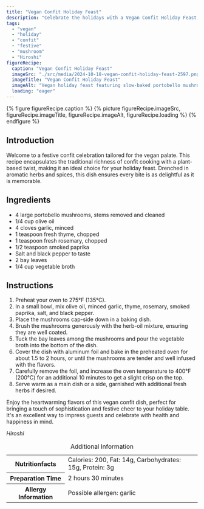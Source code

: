 ```yaml
---
title: "Vegan Confit Holiday Feast"
description: "Celebrate the holidays with a Vegan Confit Holiday Feast, featuring portobello mushrooms richly seasoned with herbs and spices, slow-baked to perfection."
tags:
  - "vegan"
  - "holiday"
  - "confit"
  - "festive"
  - "mushroom"
  - "Hiroshi"
figureRecipe: 
  caption: "Vegan Confit Holiday Feast"
  imageSrc: "./src/media/2024-10-18-vegan-confit-holiday-feast-2597.png"
  imageTitle: "Vegan Confit Holiday Feast"
  imageAlt: "Vegan holiday feast featuring slow-baked portobello mushrooms on a festive plate, accented with pine branches, in a warm, blurred background."
  loading: "eager"
---
```


{% figure figureRecipe.caption %}
{% picture figureRecipe.imageSrc, figureRecipe.imageTitle, figureRecipe.imageAlt, figureRecipe.loading %}
{% endfigure %}

## Introduction

Welcome to a festive confit celebration tailored for the vegan palate. This recipe encapsulates the traditional richness of confit cooking with a plant-based twist, making it an ideal choice for your holiday feast. Drenched in aromatic herbs and spices, this dish ensures every bite is as delightful as it is memorable.

## Ingredients

- 4 large portobello mushrooms, stems removed and cleaned
- 1/4 cup olive oil
- 4 cloves garlic, minced
- 1 teaspoon fresh thyme, chopped
- 1 teaspoon fresh rosemary, chopped
- 1/2 teaspoon smoked paprika
- Salt and black pepper to taste
- 2 bay leaves
- 1/4 cup vegetable broth

## Instructions

1. Preheat your oven to 275°F (135°C).
2. In a small bowl, mix olive oil, minced garlic, thyme, rosemary, smoked paprika, salt, and black pepper.
3. Place the mushrooms cap-side down in a baking dish.
4. Brush the mushrooms generously with the herb-oil mixture, ensuring they are well coated.
5. Tuck the bay leaves among the mushrooms and pour the vegetable broth into the bottom of the dish.
6. Cover the dish with aluminum foil and bake in the preheated oven for about 1.5 to 2 hours, or until the mushrooms are tender and well infused with the flavors.
7. Carefully remove the foil, and increase the oven temperature to 400°F (200°C) for an additional 10 minutes to get a slight crisp on the top.
8. Serve warm as a main dish or a side, garnished with additional fresh herbs if desired.

Enjoy the heartwarming flavors of this vegan confit dish, perfect for bringing a touch of sophistication and festive cheer to your holiday table. It's an excellent way to impress guests and celebrate with health and happiness in mind.

*Hiroshi*

<table><caption class='sr-only'>Additional Information</caption><tr><th>Nutritionfacts</th><td>Calories: 200, Fat: 14g, Carbohydrates: 15g, Protein: 3g&nbsp;</td></tr><tr><th>Preparation Time</th><td>2 hours 30 minutes&nbsp;</td></tr><tr><th>Allergy Information</th><td>Possible allergen: garlic&nbsp;</td></tr></table>

